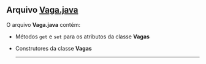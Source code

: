 ## Arquivo [Vaga.java](back/Vaga.java)

O arquivo **Vaga.java** contém:

- Métodos `get` e `set` para os atributos da classe **Vagas**
- Construtores da classe **Vagas**


  -----------------------------------------------
